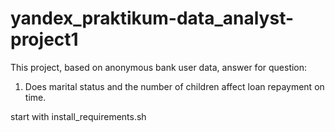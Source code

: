 # yandex_praktikum-data_analyst-project1

This project, based on anonymous bank user data, answer for question:
1. Does marital status and the number of children affect loan repayment on time.

start with install_requirements.sh
